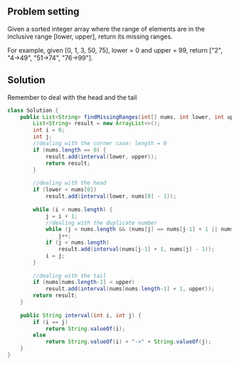 ## Problem setting

Given a sorted integer array where the range of elements are in the inclusive range [lower, upper], return its missing ranges.

For example, given [0, 1, 3, 50, 75], lower = 0 and upper = 99, return ["2", "4->49", "51->74", "76->99"].

## Solution

Remember to deal with the head and the tail

```java
class Solution {
    public List<String> findMissingRanges(int[] nums, int lower, int upper) {
        List<String> result = new ArrayList<>();
        int i = 0;
        int j;
        //dealing with the corner case: length = 0
        if (nums.length == 0) {
            result.add(interval(lower, upper));
            return result;
        }
             
        //dealing with the head
        if (lower < nums[0])
            result.add(interval(lower, nums[0] - 1));
        
        while (i < nums.length) {
            j = i + 1;
            //dealing with the duplicate number
            while (j < nums.length && (nums[j] == nums[j-1] + 1 || nums[j] == nums[j-1]))
                j++;
            if (j < nums.length)
                result.add(interval(nums[j-1] + 1, nums[j] - 1));
            i = j;
        }
        
        //dealing with the tail
        if (nums[nums.length-1] < upper)
            result.add(interval(nums[nums.length-1] + 1, upper));
        return result;
    }
    
    public String interval(int i, int j) {
        if (i == j)
            return String.valueOf(i);
        else
            return String.valueOf(i) + "->" + String.valueOf(j);
    }
}
```
